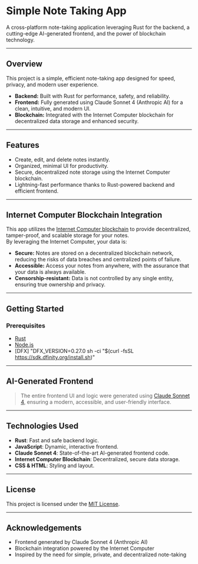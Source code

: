 #  Simple Note Taking App

A cross-platform note-taking application leveraging Rust for the backend, a cutting-edge AI-generated frontend, and the power of blockchain technology.

---

##  Overview

This project is a simple, efficient note-taking app designed for speed, privacy, and modern user experience.

- **Backend:** Built with Rust for performance, safety, and reliability.
- **Frontend:** Fully generated using Claude Sonnet 4 (Anthropic AI) for a clean, intuitive, and modern UI.
- **Blockchain:** Integrated with the Internet Computer blockchain for decentralized data storage and enhanced security.

---

##  Features

- Create, edit, and delete notes instantly.
- Organized, minimal UI for productivity.
- Secure, decentralized note storage using the Internet Computer blockchain.
- Lightning-fast performance thanks to Rust-powered backend and efficient frontend.

---

##  Internet Computer Blockchain Integration

This app utilizes the [Internet Computer blockchain](https://internetcomputer.org/) to provide decentralized, tamper-proof, and scalable storage for your notes.  
By leveraging the Internet Computer, your data is:

- **Secure:** Notes are stored on a decentralized blockchain network, reducing the risks of data breaches and centralized points of failure.
- **Accessible:** Access your notes from anywhere, with the assurance that your data is always available.
- **Censorship-resistant:** Data is not controlled by any single entity, ensuring true ownership and privacy.

---

##  Getting Started

### Prerequisites

- [Rust](https://www.rust-lang.org/tools/install)
- [Node.js](https://nodejs.org/)
- [DFX] "DFX_VERSION=0.27.0 sh -ci "$(curl -fsSL https://sdk.dfinity.org/install.sh)"


---



##  AI-Generated Frontend

> The entire frontend UI and logic were generated using [Claude Sonnet 4](https://www.anthropic.com/), ensuring a modern, accessible, and user-friendly interface.

---

##  Technologies Used

- **Rust**: Fast and safe backend logic.
- **JavaScript**: Dynamic, interactive frontend.
- **Claude Sonnet 4**: State-of-the-art AI-generated frontend code.
- **Internet Computer Blockchain**: Decentralized, secure data storage.
- **CSS & HTML**: Styling and layout.

---



##  License

This project is licensed under the [MIT License](LICENSE).

---

##  Acknowledgements

- Frontend generated by Claude Sonnet 4 (Anthropic AI)
- Blockchain integration powered by the Internet Computer
- Inspired by the need for simple, private, and decentralized note-taking
